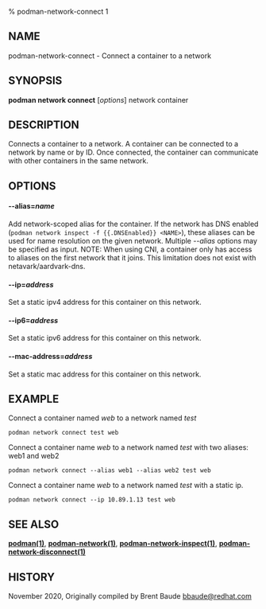 % podman-network-connect 1

## NAME
podman\-network\-connect - Connect a container to a network

## SYNOPSIS
**podman network connect** [*options*] network container

## DESCRIPTION
Connects a container to a network. A container can be connected to a network by name or by ID.
Once connected, the container can communicate with other containers in the same network.

## OPTIONS
#### **--alias**=*name*
Add network-scoped alias for the container. If the network has DNS enabled (`podman network inspect -f {{.DNSEnabled}} <NAME>`),
these aliases can be used for name resolution on the given network.  Multiple *--alias* options may be specified as input.
NOTE: When using CNI, a container only has access to aliases on the first network that it joins. This limitation does
not exist with netavark/aardvark-dns.

#### **--ip**=*address*
Set a static ipv4 address for this container on this network.

#### **--ip6**=*address*
Set a static ipv6 address for this container on this network.

#### **--mac-address**=*address*
Set a static mac address for this container on this network.

## EXAMPLE

Connect a container named *web* to a network named *test*
```
podman network connect test web
```

Connect a container name *web* to a network named *test* with two aliases: web1 and web2
```
podman network connect --alias web1 --alias web2 test web
```

Connect a container name *web* to a network named *test* with a static ip.
```
podman network connect --ip 10.89.1.13 test web
```

## SEE ALSO
**[podman(1)](podman.1.md)**, **[podman-network(1)](podman-network.1.md)**, **[podman-network-inspect(1)](podman-network-inspect.1.md)**, **[podman-network-disconnect(1)](podman-network-disconnect.1.md)**

## HISTORY
November 2020, Originally compiled by Brent Baude <bbaude@redhat.com>
